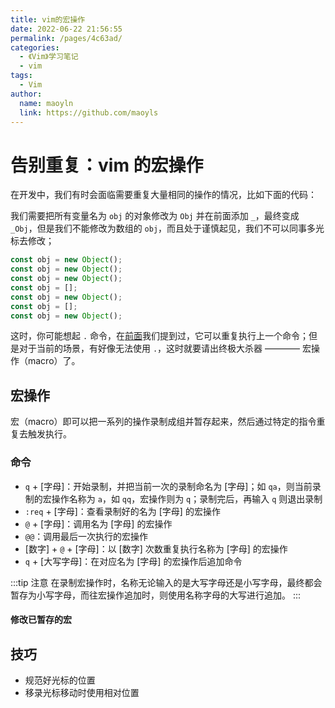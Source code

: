 ```yaml
---
title: vim的宏操作
date: 2022-06-22 21:56:55
permalink: /pages/4c63ad/
categories:
  - 《Vim》学习笔记
  - vim
tags:
  - Vim
author:
  name: maoyln
  link: https://github.com/maoyls
---
```


# 告别重复：vim 的宏操作

在开发中，我们有时会面临需要重复大量相同的操作的情况，比如下面的代码：

我们需要把所有变量名为 `obj` 的对象修改为 `Obj` 并在前面添加 `_`，最终变成 `_Obj`，但是我们不能修改为数组的 `obj`，而且处于谨慎起见，我们不可以同事多光标去修改；

```js
const obj = new Object();
const obj = new Object();
const obj = new Object();
const obj = [];
const obj = new Object();
const obj = [];
const obj = new Object();
```

这时，你可能想起 `.` 命令，在[前面](./day-10.md)我们提到过，它可以重复执行上一个命令；但是对于当前的场景，有好像无法使用 `.`，这时就要请出终极大杀器 ———— 宏操作（macro）了。

## 宏操作

宏（macro）即可以把一系列的操作录制成组并暂存起来，然后通过特定的指令重复去触发执行。

### 命令

- `q` + [字母]：开始录制，并把当前一次的录制命名为 [字母]；如 `qa`，则当前录制的宏操作名称为 `a`，如 `qq`，宏操作则为 `q`；录制完后，再输入 `q` 则退出录制
- `:req` + [字母]：查看录制好的名为 [字母] 的宏操作
- `@` + [字母]：调用名为 [字母] 的宏操作
- `@@`：调用最后一次执行的宏操作
- [数字] + `@` + [字母]：以 [数字] 次数重复执行名称为 [字母] 的宏操作
- `q` + [大写字母]：在对应名为 [字母] 的宏操作后追加命令

:::tip 注意
在录制宏操作时，名称无论输入的是大写字母还是小写字母，最终都会暂存为小写字母，而往宏操作追加时，则使用名称字母的大写进行追加。
:::

#### 修改已暂存的宏

## 技巧

- 规范好光标的位置
- 移录光标移动时使用相对位置

